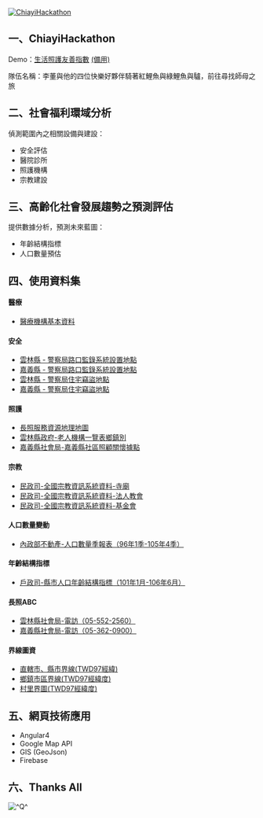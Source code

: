 [![ChiayiHackathon](http://i.imgur.com/EBGyKFv.jpg)](http://www.accupass.com/go/hackforlocal)
  
## 一、ChiayiHackathon
Demo：[生活照護友善指數](https://chiayi-ht.robby570.tw/)
[(備用)](https://gmap-1499610594295.firebaseapp.com/)
  
隊伍名稱：李董與他的四位快樂好夥伴騎著紅鯉魚與綠鯉魚與驢，前往尋找師母之旅
   
## 二、社會福利環域分析
偵測範圍內之相關設備與建設：
+ 安全評估
+ 醫院診所
+ 照護機構
+ 宗教建設
  
## 三、高齡化社會發展趨勢之預測評估
提供數據分析，預測未來藍圖：
+ 年齡結構指標
+ 人口數量預估
    
## 四、使用資料集
#### 醫療
+ [醫療機構基本資料](http://data.gov.tw/node/15393)
  
#### 安全
+ [雲林縣 - 警察局路口監錄系統設置地點](http://data.gov.tw/node/37536)
+ [嘉義縣 - 警察局路口監錄系統設置地點](http://data.gov.tw/node/27066)
+ [雲林縣 - 警察局住宅竊盜地點](http://data.gov.tw/node/37554)
+ [嘉義縣 - 警察局住宅竊盜地點](http://data.gov.tw/node/27056)

#### 照護
+ [長照服務資源地理地圖](http://ltcgis.mohw.gov.tw/Index/opendata.aspx)
+ [雲林縣政府-老人機構一覽表鄉鎮別](http://data.gov.tw/node/27550)
+ [嘉義縣社會局-嘉義縣社區照顧關懷據點](http://data.gov.tw/node/24515)
  
#### 宗教
+ [民政司-全國宗教資訊系統資料-寺廟](http://data.gov.tw/node/8203)
+ [民政司-全國宗教資訊系統資料-法人教會](http://data.gov.tw/node/8204)
+ [民政司-全國宗教資訊系統資料-基金會](http://data.gov.tw/node/8205)
    
#### 人口數量變動
+ [內政部不動產-人口數量季報表（96年1季-105年4季）](https://pip.moi.gov.tw/V2/E/SCRE0103.aspx)
     
#### 年齡結構指標
+ [戶政司-縣市人口年齡結構指標（101年1月-106年6月）](http://www.ris.gov.tw/fr/346)
  
#### 長照ABC
+ [雲林縣社會局-電訪（05-552-2560）](http://www4.yunlin.gov.tw/social/index.jsp)
+ [嘉義縣社會局-電訪（05-362-0900）](http://www.sabcc.gov.tw/)
  
#### 界線圖資
+ [直轄市、縣市界線(TWD97經緯)](http://data.gov.tw/node/7442)
+ [鄉鎮市區界線(TWD97經緯度)](http://data.gov.tw/node/7441)
+ [村里界圖(TWD97經緯度)](http://data.gov.tw/node/7438)
  
## 五、網頁技術應用
+ Angular4
+ Google Map API
+ GIS (GeoJson)
+ Firebase

## 六、Thanks All
![^Q^](http://i.imgur.com/LnZ1uxJ.jpg)
